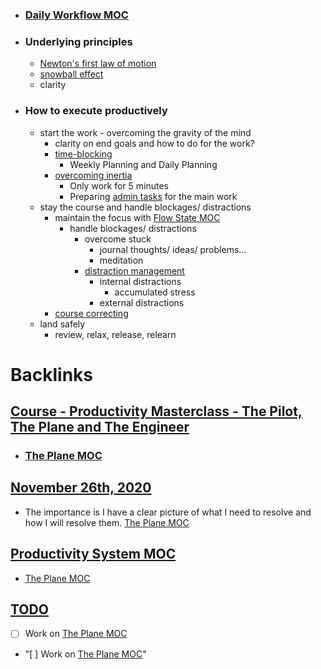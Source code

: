- ### [Daily Workflow MOC](<Daily Workflow MOC.md>)
- ### Underlying principles
    - [Newton's first law of motion](<Newton's first law of motion.md>)
    - [snowball effect](<snowball effect.md>)
    - clarity
- ### How to execute productively
    - start the work - overcoming the gravity of the mind
        - clarity on end goals and how to do for the work?
        - [time-blocking](<time-blocking.md>)
            - Weekly Planning and Daily Planning
        - [overcoming inertia](<overcoming inertia.md>) 
            - Only work for 5 minutes
            - Preparing [admin tasks](<admin tasks.md>) for the main work
    - stay the course and handle blockages/ distractions
        - maintain the focus with [Flow State MOC](<Flow State MOC.md>)
            - handle blockages/ distractions
                - overcome stuck
                    - journal thoughts/ ideas/ problems...
                    - meditation
                - [distraction management](<distraction management.md>) 
                    - internal distractions
                        - accumulated stress
                    - external distractions
        - [course correcting](<course correcting.md>) 
    - land safely
        - review, relax, release, relearn

# Backlinks
## [Course - Productivity Masterclass - The Pilot, The Plane and The Engineer](<Course - Productivity Masterclass - The Pilot, The Plane and The Engineer.md>)
- ### [The Plane MOC](<The Plane MOC.md>)

## [November 26th, 2020](<November 26th, 2020.md>)
- The importance is I have a clear picture of what I need to resolve and how I will resolve them. [The Plane MOC](<The Plane MOC.md>)

## [Productivity System MOC](<Productivity System MOC.md>)
- [The Plane MOC](<The Plane MOC.md>)

## [TODO](<TODO.md>)
- [ ] Work on [The Plane MOC](<The Plane MOC.md>)

- "[ ] Work on [The Plane MOC](<The Plane MOC.md>)"

